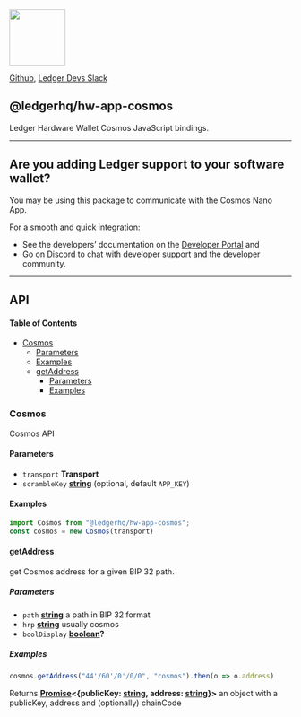 <img src="https://user-images.githubusercontent.com/211411/34776833-6f1ef4da-f618-11e7-8b13-f0697901d6a8.png" height="100" />

[Github](https://github.com/LedgerHQ/ledgerjs/),
[Ledger Devs Slack](https://ledger-dev.slack.com/)

## @ledgerhq/hw-app-cosmos

Ledger Hardware Wallet Cosmos JavaScript bindings.

---

## Are you adding Ledger support to your software wallet?

You may be using this package to communicate with the Cosmos Nano App.

For a smooth and quick integration:

- See the developers’ documentation on the [Developer Portal](https://developers.ledger.com/docs/transport/overview/) and
- Go on [Discord](https://developers.ledger.com/discord-pro/) to chat with developer support and the developer community.

---

## API

<!-- Generated by documentation.js. Update this documentation by updating the source code. -->

#### Table of Contents

*   [Cosmos](#cosmos)
    *   [Parameters](#parameters)
    *   [Examples](#examples)
    *   [getAddress](#getaddress)
        *   [Parameters](#parameters-1)
        *   [Examples](#examples-1)

### Cosmos

Cosmos API

#### Parameters

*   `transport` **Transport** 
*   `scrambleKey` **[string](https://developer.mozilla.org/docs/Web/JavaScript/Reference/Global_Objects/String)**  (optional, default `APP_KEY`)

#### Examples

```javascript
import Cosmos from "@ledgerhq/hw-app-cosmos";
const cosmos = new Cosmos(transport)
```

#### getAddress

get Cosmos address for a given BIP 32 path.

##### Parameters

*   `path` **[string](https://developer.mozilla.org/docs/Web/JavaScript/Reference/Global_Objects/String)** a path in BIP 32 format
*   `hrp` **[string](https://developer.mozilla.org/docs/Web/JavaScript/Reference/Global_Objects/String)** usually cosmos
*   `boolDisplay` **[boolean](https://developer.mozilla.org/docs/Web/JavaScript/Reference/Global_Objects/Boolean)?** 

##### Examples

```javascript
cosmos.getAddress("44'/60'/0'/0/0", "cosmos").then(o => o.address)
```

Returns **[Promise](https://developer.mozilla.org/docs/Web/JavaScript/Reference/Global_Objects/Promise)<{publicKey: [string](https://developer.mozilla.org/docs/Web/JavaScript/Reference/Global_Objects/String), address: [string](https://developer.mozilla.org/docs/Web/JavaScript/Reference/Global_Objects/String)}>** an object with a publicKey, address and (optionally) chainCode


